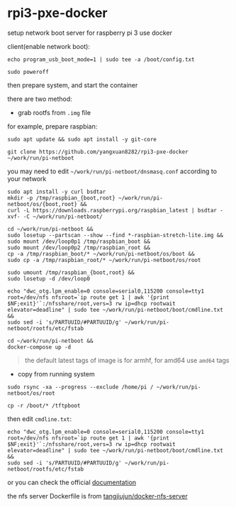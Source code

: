 # rpi3-pxe-docker

setup network boot server for raspberry pi 3 use docker

client(enable network boot): 

```
echo program_usb_boot_mode=1 | sudo tee -a /boot/config.txt
```

```
sudo poweroff
```

then prepare system, and start the container

there are two method:

- grab rootfs from `.img` file

for example, prepare raspbian: 

```
sudo apt update && sudo apt install -y git-core
```

```
git clone https://github.com/yangxuan8282/rpi3-pxe-docker ~/work/run/pi-netboot
```

you may need to edit `~/work/run/pi-netboot/dnsmasq.conf` according to your network

```
sudo apt install -y curl bsdtar 
mkdir -p /tmp/raspbian_{boot,root} ~/work/run/pi-netboot/os/{boot,root} &&
curl -L https://downloads.raspberrypi.org/raspbian_latest | bsdtar -xvf- -C ~/work/run/pi-netboot/
```

```
cd ~/work/run/pi-netboot &&
sudo losetup --partscan --show --find *-raspbian-stretch-lite.img &&
sudo mount /dev/loop0p1 /tmp/raspbian_boot &&
sudo mount /dev/loop0p2 /tmp/raspbian_root &&
cp -a /tmp/raspbian_boot/* ~/work/run/pi-netboot/os/boot &&
sudo cp -a /tmp/raspbian_root/* ~/work/run/pi-netboot/os/root
```

```
sudo umount /tmp/raspbian_{boot,root} &&
sudo losetup -d /dev/loop0
```

```
echo "dwc_otg.lpm_enable=0 console=serial0,115200 console=tty1 root=/dev/nfs nfsroot=`ip route get 1 | awk '{print $NF;exit}'`:/nfsshare/root,vers=3 rw ip=dhcp rootwait elevator=deadline" | sudo tee ~/work/run/pi-netboot/boot/cmdline.txt &&
sudo sed -i 's/PARTUUID/#PARTUUID/g' ~/work/run/pi-netboot/rootfs/etc/fstab
```

```
cd ~/work/run/pi-netboot &&
docker-compose up -d
```

> the default latest tags of image is for armhf, for amd64 use `amd64` tags

- copy from running system

```
sudo rsync -xa --progress --exclude /home/pi / ~/work/run/pi-netboot/os/root
```

```
cp -r /boot/* /tftpboot
```

then edit `cmdline.txt`:

```
echo "dwc_otg.lpm_enable=0 console=serial0,115200 console=tty1 root=/dev/nfs nfsroot=`ip route get 1 | awk '{print $NF;exit}'`:/nfsshare/root,vers=3 rw ip=dhcp rootwait elevator=deadline" | sudo tee ~/work/run/pi-netboot/boot/cmdline.txt &&
sudo sed -i 's/PARTUUID/#PARTUUID/g' ~/work/run/pi-netboot/rootfs/etc/fstab
```

or you can check the official [documentation](https://www.raspberrypi.org/documentation/hardware/raspberrypi/bootmodes/net_tutorial.md)

the nfs server Dockerfile is from [tangjiujun/docker-nfs-server](https://github.com/tangjiujun/docker-nfs-server)
